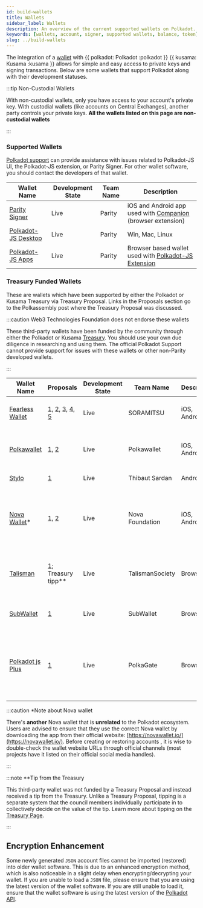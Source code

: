 ```yaml
---
id: build-wallets
title: Wallets
sidebar_label: Wallets
description: An overview of the current supported wallets on Polkadot.
keywords: [wallets, account, signer, supported wallets, balance, token]
slug: ../build-wallets
---
```


The integration of a [wallet](../general/glossary.md#wallet) with {{ polkadot: Polkadot :polkadot }}
{{ kusama: Kusama :kusama }} allows for simple and easy access to private keys and signing
transactions. Below are some wallets that support Polkadot along with their development statuses.

:::tip Non-Custodial Wallets

With non-custodial wallets, only you have access to your account's private key. With custodial wallets (like accounts on Central Exchanges), another party controls your private keys. **All the wallets listed on this page are non-custodial wallets**

:::

### Supported Wallets

[Polkadot support](https://support.polkadot.network/) can provide assistance with issues related to
Polkadot-JS UI, the Polkadot-JS extension, or Parity Signer. For other wallet software, you should
contact the developers of that wallet.

| Wallet Name                                                         | Development State | Team Name | Description       |
| ------------------------------------------------------------------- | ----------------- | --------- | ----------------- |
| [Parity Signer](https://www.parity.io/signer/)                       | Live              | Parity    | iOS and Android app used with [Companion](https://parity.link/signer-companion) (browser extension)   |
| [Polkadot-JS Desktop](https://github.com/polkadot-js/apps/releases) | Live              | Parity    | Win, Mac, Linux   |
| [Polkadot-JS Apps](https://polkadot.js.org/apps/#/accounts)         | Live              | Parity    | Browser based wallet used with [Polkadot-JS Extension](https://github.com/polkadot-js/extension)            |


### Treasury Funded Wallets

These are wallets which have been supported by either the Polkadot or Kusama Treasury via Treasury
Proposal. Links in the Proposals section go to the Polkassembly post where the Treasury Proposal was
discussed.

:::caution Web3 Technologies Foundation does not endorse these wallets

These third-party wallets have been funded by the community through either the Polkadot or Kusama
[Treasury](learn-treasury). You should use your own due diligence in researching and using them. The
official Polkadot Support cannot provide support for issues with these wallets or other non-Parity
developed wallets.

:::

| Wallet Name                                   | Proposals                                                                                                                                                                                                                                             | Development State | Team Name       | Description  | Features |
| --------------------------------------------- | ----------------------------------------------------------------------------------------------------------------------------------------------------------------------------------------------------------------------------------------------------- | ----------------- | --------------- | ------------ | --------------- |
| [Fearless Wallet](https://fearlesswallet.io/) | [1](https://kusama.polkassembly.io/treasury/23), [2](https://kusama.polkassembly.io/treasury/34), [3](https://kusama.polkassembly.io/treasury/74), [4](https://kusama.polkassembly.io/treasury/102), [5](https://kusama.polkassembly.io/treasury/178) | Live              | SORAMITSU       | iOS, Android | Staking, Crowdloans, parachain accounts            |
| [Polkawallet](https://polkawallet.io/)        | [1](https://kusama.polkassembly.io/treasury/32), [2](https://kusama.polkassembly.io/treasury/41)                                                                                                                                                      | Live              | Polkawallet     | iOS, Android | Staking, Crowdloans, parachain accounts, Governance             |
| [Stylo](https://stylo-app.com/)               | [1](https://polkadot.polkassembly.io/treasury/39)                                                                                                                                                                                                     | Live              | Thibaut Sardan  | Android      | Air-gapped offline wallet             |
| [Nova Wallet](https://novawallet.io/)\*       | [1](https://kusama.polkassembly.io/treasury/122), [2](https://kusama.polkassembly.io/treasury/158)                                                                                                                                                    | Live              | Nova Foundation | iOS, Android | Staking, Crowdloans, parachain accounts, Parity Signer and Ledger support            |
| [Talisman](https://talisman.xyz/)             | [1](https://polkadot.polkassembly.io/treasury/148); Treasury tipp\*\*                                                                                                                                                                                 | Live              | TalismanSociety | Browser      | Staking, Crowdloans, parachain accounts, Ledger support            |
| [SubWallet](https://subwallet.app/)           | [1](https://polkadot.polkassembly.io/treasury/138)                                                                                                                                                                                                    | Live              | SubWallet       | Browser      | Staking, Crowdloans, parachain accounts             |
| [Polkadot js Plus](http://polkadotjs.plus/)   | [1](https://kusama.polkassembly.io/treasury/205)                                                                                                                                                                                                      | Live              | PolkaGate       | Browser      | Staking (Nomination Pools), Proxy accounts, Crowdloans, Governance, Social recovery           |

:::caution \*Note about Nova wallet

There's **another** Nova wallet that is **unrelated** to the Polkadot ecosystem. Users are advised
to ensure that they use the correct Nova wallet by downloading the app from their official website:
[https://novawallet.io/](https://novawallet.io/). Before creating or restoring accounts , it is wise
to double-check the wallet website URLs through official channels (most projects have it listed on
their official social media handles).

:::

:::note \*\*Tip from the Treasury

This third-party wallet was not funded by a Treasury Proposal and instead received a tip from the
Treasury. Unlike a Treasury Proposal, tipping is a separate system that the council members
individually participate in to collectively decide on the value of the tip. Learn more about tipping
on the [Treasury Page](learn-treasury#tipping).

:::

## Encryption Enhancement

Some newly generated `JSON` account files cannot be imported (restored) into older wallet software.
This is due to an enhanced encryption method, which is also noticeable in a slight delay when
encrypting/decrypting your wallet. If you are unable to load a `JSON` file, please ensure that you
are using the latest version of the wallet software. If you are still unable to load it, ensure that
the wallet software is using the latest version of the [Polkadot API](https://polkadot.js.org/api/).
